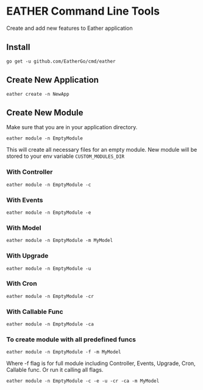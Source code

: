 # EATHER Command Line Tools

Create and add new features to Eather application

## Install
```
go get -u github.com/EatherGo/cmd/eather
```

## Create New Application
```
eather create -n NewApp
```

## Create New Module
Make sure that you are in your application directory.
```
eather module -n EmptyModule
```

This will create all necessary files for an empty module. New module will be stored to your env variable `CUSTOM_MODULES_DIR`

### With Controller 
```
eather module -n EmptyModule -c
```

### With Events
```
eather module -n EmptyModule -e
```

### With Model
```
eather module -n EmptyModule -m MyModel
```

### With Upgrade
```
eather module -n EmptyModule -u
```

### With Cron
```
eather module -n EmptyModule -cr
```

### With Callable Func
```
eather module -n EmptyModule -ca
```

### To create module with all predefined funcs
```
eather module -n EmptyModule -f -m MyModel
```
Where -f flag is for full module including Controller, Events, Upgrade, Cron, Callable func. Or run it calling all flags.
```
eather module -n EmptyModule -c -e -u -cr -ca -m MyModel
```




